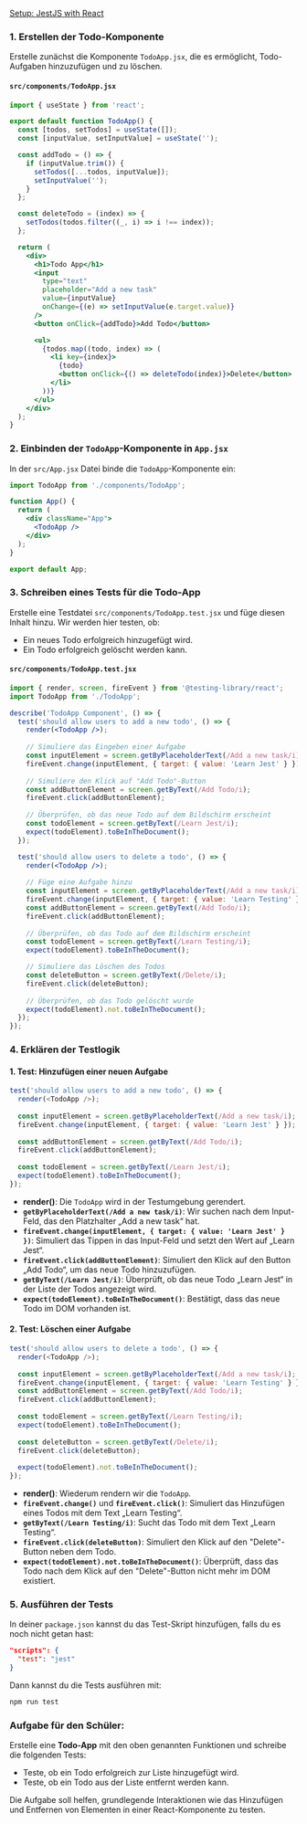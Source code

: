 [Setup: JestJS with React](https://github.com/TechstarterGmbH/24-04-ON/blob/main/module-2/tests/jestjs-counter.md)

### 1. Erstellen der Todo-Komponente

Erstelle zunächst die Komponente `TodoApp.jsx`, die es ermöglicht, Todo-Aufgaben hinzuzufügen und zu löschen.

#### `src/components/TodoApp.jsx`

```jsx
import { useState } from 'react';

export default function TodoApp() {
  const [todos, setTodos] = useState([]);
  const [inputValue, setInputValue] = useState('');

  const addTodo = () => {
    if (inputValue.trim()) {
      setTodos([...todos, inputValue]);
      setInputValue('');
    }
  };

  const deleteTodo = (index) => {
    setTodos(todos.filter((_, i) => i !== index));
  };

  return (
    <div>
      <h1>Todo App</h1>
      <input 
        type="text" 
        placeholder="Add a new task" 
        value={inputValue} 
        onChange={(e) => setInputValue(e.target.value)} 
      />
      <button onClick={addTodo}>Add Todo</button>

      <ul>
        {todos.map((todo, index) => (
          <li key={index}>
            {todo}
            <button onClick={() => deleteTodo(index)}>Delete</button>
          </li>
        ))}
      </ul>
    </div>
  );
}
```

### 2. Einbinden der `TodoApp`-Komponente in `App.jsx`

In der `src/App.jsx` Datei binde die `TodoApp`-Komponente ein:

```jsx
import TodoApp from './components/TodoApp';

function App() {
  return (
    <div className="App">
      <TodoApp />
    </div>
  );
}

export default App;
```

### 3. Schreiben eines Tests für die Todo-App

Erstelle eine Testdatei `src/components/TodoApp.test.jsx` und füge diesen Inhalt hinzu. Wir werden hier testen, ob:
- Ein neues Todo erfolgreich hinzugefügt wird.
- Ein Todo erfolgreich gelöscht werden kann.

#### `src/components/TodoApp.test.jsx`

```jsx
import { render, screen, fireEvent } from '@testing-library/react';
import TodoApp from './TodoApp';

describe('TodoApp Component', () => {
  test('should allow users to add a new todo', () => {
    render(<TodoApp />);
    
    // Simuliere das Eingeben einer Aufgabe
    const inputElement = screen.getByPlaceholderText(/Add a new task/i);
    fireEvent.change(inputElement, { target: { value: 'Learn Jest' } });
    
    // Simuliere den Klick auf "Add Todo"-Button
    const addButtonElement = screen.getByText(/Add Todo/i);
    fireEvent.click(addButtonElement);
    
    // Überprüfen, ob das neue Todo auf dem Bildschirm erscheint
    const todoElement = screen.getByText(/Learn Jest/i);
    expect(todoElement).toBeInTheDocument();
  });

  test('should allow users to delete a todo', () => {
    render(<TodoApp />);
    
    // Füge eine Aufgabe hinzu
    const inputElement = screen.getByPlaceholderText(/Add a new task/i);
    fireEvent.change(inputElement, { target: { value: 'Learn Testing' } });
    const addButtonElement = screen.getByText(/Add Todo/i);
    fireEvent.click(addButtonElement);
    
    // Überprüfen, ob das Todo auf dem Bildschirm erscheint
    const todoElement = screen.getByText(/Learn Testing/i);
    expect(todoElement).toBeInTheDocument();

    // Simuliere das Löschen des Todos
    const deleteButton = screen.getByText(/Delete/i);
    fireEvent.click(deleteButton);
    
    // Überprüfen, ob das Todo gelöscht wurde
    expect(todoElement).not.toBeInTheDocument();
  });
});
```

### 4. Erklären der Testlogik

#### **1. Test: Hinzufügen einer neuen Aufgabe**

```javascript
test('should allow users to add a new todo', () => {
  render(<TodoApp />);
  
  const inputElement = screen.getByPlaceholderText(/Add a new task/i);
  fireEvent.change(inputElement, { target: { value: 'Learn Jest' } });
  
  const addButtonElement = screen.getByText(/Add Todo/i);
  fireEvent.click(addButtonElement);
  
  const todoElement = screen.getByText(/Learn Jest/i);
  expect(todoElement).toBeInTheDocument();
});
```

- **render(<TodoApp />)**: Die `TodoApp` wird in der Testumgebung gerendert.
- **`getByPlaceholderText(/Add a new task/i)`**: Wir suchen nach dem Input-Feld, das den Platzhalter „Add a new task“ hat.
- **`fireEvent.change(inputElement, { target: { value: 'Learn Jest' } })`**: Simuliert das Tippen in das Input-Feld und setzt den Wert auf „Learn Jest“.
- **`fireEvent.click(addButtonElement)`**: Simuliert den Klick auf den Button „Add Todo“, um das neue Todo hinzuzufügen.
- **`getByText(/Learn Jest/i)`**: Überprüft, ob das neue Todo „Learn Jest“ in der Liste der Todos angezeigt wird.
- **`expect(todoElement).toBeInTheDocument()`**: Bestätigt, dass das neue Todo im DOM vorhanden ist.

#### **2. Test: Löschen einer Aufgabe**

```javascript
test('should allow users to delete a todo', () => {
  render(<TodoApp />);
  
  const inputElement = screen.getByPlaceholderText(/Add a new task/i);
  fireEvent.change(inputElement, { target: { value: 'Learn Testing' } });
  const addButtonElement = screen.getByText(/Add Todo/i);
  fireEvent.click(addButtonElement);
  
  const todoElement = screen.getByText(/Learn Testing/i);
  expect(todoElement).toBeInTheDocument();
  
  const deleteButton = screen.getByText(/Delete/i);
  fireEvent.click(deleteButton);
  
  expect(todoElement).not.toBeInTheDocument();
});
```

- **render(<TodoApp />)**: Wiederum rendern wir die `TodoApp`.
- **`fireEvent.change()`** und **`fireEvent.click()`**: Simuliert das Hinzufügen eines Todos mit dem Text „Learn Testing“.
- **`getByText(/Learn Testing/i)`**: Sucht das Todo mit dem Text „Learn Testing“.
- **`fireEvent.click(deleteButton)`**: Simuliert den Klick auf den "Delete"-Button neben dem Todo.
- **`expect(todoElement).not.toBeInTheDocument()`**: Überprüft, dass das Todo nach dem Klick auf den "Delete"-Button nicht mehr im DOM existiert.

### 5. Ausführen der Tests

In deiner `package.json` kannst du das Test-Skript hinzufügen, falls du es noch nicht getan hast:

```json
"scripts": {
  "test": "jest"
}
```

Dann kannst du die Tests ausführen mit:

```bash
npm run test
```

### Aufgabe für den Schüler:

Erstelle eine **Todo-App** mit den oben genannten Funktionen und schreibe die folgenden Tests:
- Teste, ob ein Todo erfolgreich zur Liste hinzugefügt wird.
- Teste, ob ein Todo aus der Liste entfernt werden kann.

Die Aufgabe soll helfen, grundlegende Interaktionen wie das Hinzufügen und Entfernen von Elementen in einer React-Komponente zu testen.
